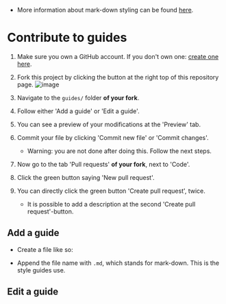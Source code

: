    - More information about mark-down styling can be found [here](https://www.markdownguide.org/getting-started/).

# Contribute to guides
1. Make sure you own a GitHub account. If you don't own one: [create one here](https://github.com/join).
2. Fork this project by clicking the button at the right top of this repository page. ![image](https://user-images.githubusercontent.com/8517465/156778756-e1cadbce-dfa5-40f7-8b49-ccb08f64e992.png)
3. Navigate to the `guides/` folder **of your fork**.
4. Follow either 'Add a guide' or 'Edit a guide'.

   
5. You can see a preview of your modifications at the 'Preview' tab.
6. Commit your file by clicking 'Commit new file' or 'Commit changes'.
   - Warning: you are not done after doing this. Follow the next steps.
7. Now go to the tab 'Pull requests' **of your fork**, next to 'Code'.
8. Click the green button saying 'New pull request'.
9. You can directly click the green button 'Create pull request', twice.
   - It is possible to add a description at the second 'Create pull request'-button.

## Add a guide
- Create a file like so:

- Append the file name with `.md`, which stands for mark-down. This is the style guides use.

## Edit a guide

